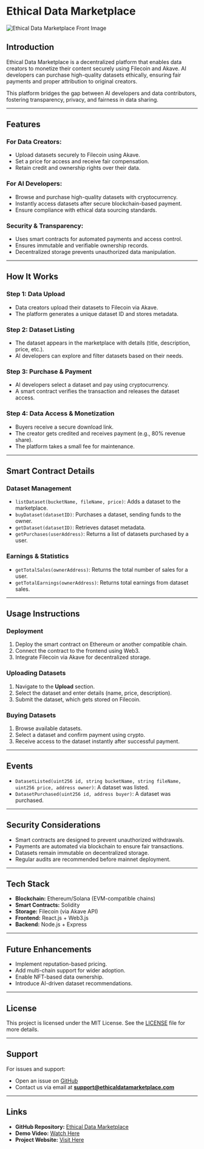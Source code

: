 # Ethical Data Marketplace

![Ethical Data Marketplace Front Image](/frontimage.png)

## Introduction
Ethical Data Marketplace is a decentralized platform that enables data creators to monetize their content securely using Filecoin and Akave. AI developers can purchase high-quality datasets ethically, ensuring fair payments and proper attribution to original creators.

This platform bridges the gap between AI developers and data contributors, fostering transparency, privacy, and fairness in data sharing.

---

## Features
### **For Data Creators:**
- Upload datasets securely to Filecoin using Akave.
- Set a price for access and receive fair compensation.
- Retain credit and ownership rights over their data.

### **For AI Developers:**
- Browse and purchase high-quality datasets with cryptocurrency.
- Instantly access datasets after secure blockchain-based payment.
- Ensure compliance with ethical data sourcing standards.

### **Security & Transparency:**
- Uses smart contracts for automated payments and access control.
- Ensures immutable and verifiable ownership records.
- Decentralized storage prevents unauthorized data manipulation.

---

## How It Works
### **Step 1: Data Upload**
- Data creators upload their datasets to Filecoin via Akave.
- The platform generates a unique dataset ID and stores metadata.

### **Step 2: Dataset Listing**
- The dataset appears in the marketplace with details (title, description, price, etc.).
- AI developers can explore and filter datasets based on their needs.

### **Step 3: Purchase & Payment**
- AI developers select a dataset and pay using cryptocurrency.
- A smart contract verifies the transaction and releases the dataset access.

### **Step 4: Data Access & Monetization**
- Buyers receive a secure download link.
- The creator gets credited and receives payment (e.g., 80% revenue share).
- The platform takes a small fee for maintenance.

---

## Smart Contract Details
### **Dataset Management**
- `listDataset(bucketName, fileName, price)`: Adds a dataset to the marketplace.
- `buyDataset(datasetID)`: Purchases a dataset, sending funds to the owner.
- `getDataset(datasetID)`: Retrieves dataset metadata.
- `getPurchases(userAddress)`: Returns a list of datasets purchased by a user.

### **Earnings & Statistics**
- `getTotalSales(ownerAddress)`: Returns the total number of sales for a user.
- `getTotalEarnings(ownerAddress)`: Returns total earnings from dataset sales.

---

## Usage Instructions
### **Deployment**
1. Deploy the smart contract on Ethereum or another compatible chain.
2. Connect the contract to the frontend using Web3.
3. Integrate Filecoin via Akave for decentralized storage.

### **Uploading Datasets**
1. Navigate to the **Upload** section.
2. Select the dataset and enter details (name, price, description).
3. Submit the dataset, which gets stored on Filecoin.

### **Buying Datasets**
1. Browse available datasets.
2. Select a dataset and confirm payment using crypto.
3. Receive access to the dataset instantly after successful payment.

---

## Events
- `DatasetListed(uint256 id, string bucketName, string fileName, uint256 price, address owner)`: A dataset was listed.
- `DatasetPurchased(uint256 id, address buyer)`: A dataset was purchased.

---

## Security Considerations
- Smart contracts are designed to prevent unauthorized withdrawals.
- Payments are automated via blockchain to ensure fair transactions.
- Datasets remain immutable on decentralized storage.
- Regular audits are recommended before mainnet deployment.

---

## Tech Stack
- **Blockchain:** Ethereum/Solana (EVM-compatible chains)
- **Smart Contracts:** Solidity
- **Storage:** Filecoin (via Akave API)
- **Frontend:** React.js + Web3.js
- **Backend:** Node.js + Express

---

## Future Enhancements
- Implement reputation-based pricing.
- Add multi-chain support for wider adoption.
- Enable NFT-based data ownership.
- Introduce AI-driven dataset recommendations.

---

## License
This project is licensed under the MIT License. See the [LICENSE](LICENSE) file for more details.

---

## Support
For issues and support:
- Open an issue on [GitHub](https://github.com/your-repo)
- Contact us via email at **support@ethicaldatamarketplace.com**

---

## Links
- **GitHub Repository:** [Ethical Data Marketplace](https://github.com/your-repo)
- **Demo Video:** [Watch Here](https://demo-link.com)
- **Project Website:** [Visit Here](https://yourwebsite.com)

